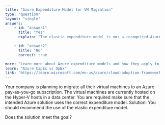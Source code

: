 ```yaml
---
title: "Azure Expenditure Model for VM Migration"
type: "question"
layout: "single"
answers:
    - id: "answer1"
      title: "Yes"
      explain: "The elastic expenditure model is not a recognized Azure expenditure model. Azure uses two main expenditure models: Capital Expenditure (CapEx) and Operational Expenditure (OpEx). For pay-as-you-go subscriptions, the OpEx model is used."

    - id: "answer2"
      title: "No"
      correct: true

more: "Learn more about Azure expenditure models and how they apply to cloud services."
learn: "Azure CapEx vs OpEx"
link: "https://learn.microsoft.com/en-us/azure/cloud-adoption-framework/strategy/business-outcomes/fiscal-outcomes"
---
```

Your company is planning to migrate all their virtual machines to an Azure pay-as-you-go subscription. The virtual machines are currently hosted on the Hyper-V hosts in a data center.
You are required make sure that the intended Azure solution uses the correct expenditure model.
Solution: You should recommend the use of the elastic expenditure model.

Does the solution meet the goal?